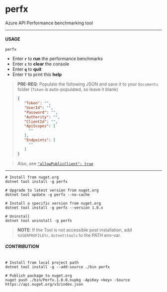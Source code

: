 # perfx
Azure API Performance benchmarking tool

---

#### USAGE
`perfx`

- Enter **`r`** to **run** the performance benchmarks
- Enter **`c`** to **clear** the console
- Enter **`q`** to **quit**
- Enter **`?`** to print this **help**

> **PRE-REQ**: Populate the following JSON and save it to your `Documents` folder (`Token` is auto-populated, so leave it blank)
> ```json
> {
>    "Token": "",
>    "UserId": "",
>    "Password": "",
>    "Authority": "",
>    "ClientId": "",
>    "ApiScopes": [
>      ""
>    ],
>    "Endpoints": [
>      ""
>    ]
> }
> ```

> Also, see [`"allowPublicClient": true`](https://stackoverflow.com/a/57274706)

---

```batch
# Install from nuget.org
dotnet tool install -g perfx

# Upgrade to latest version from nuget.org
dotnet tool update -g perfx --no-cache

# Install a specific version from nuget.org
dotnet tool install -g perfx --version 1.0.x

# Uninstall
dotnet tool uninstall -g perfx
```
> **NOTE**: If the Tool is not accessible post installation, add `%USERPROFILE%\.dotnet\tools` to the PATH env-var.

##### CONTRIBUTION
```batch

# Install from local project path
dotnet tool install -g --add-source ./bin perfx

# Publish package to nuget.org
nuget push ./bin/Perfx.1.0.0.nupkg -ApiKey <key> -Source https://api.nuget.org/v3/index.json
```